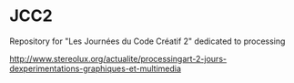 JCC2
====

Repository for "Les Journées du Code Créatif 2" dedicated to processing

http://www.stereolux.org/actualite/processingart-2-jours-dexperimentations-graphiques-et-multimedia
